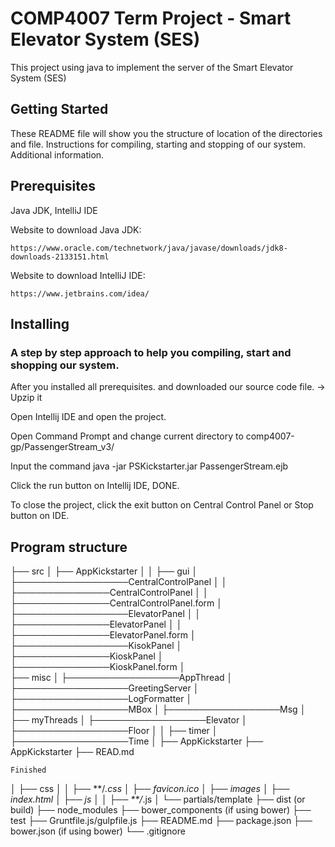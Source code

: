 # COMP4007 Term Project - Smart Elevator System (SES)

This project using java to implement the server of the Smart Elevator System (SES)

## Getting Started

These README file will show you the structure of location of the directories and file.
Instructions for compiling, starting and stopping of our system.
Additional information.

## Prerequisites

Java JDK, IntelliJ IDE

Website to download Java JDK:
```
https://www.oracle.com/technetwork/java/javase/downloads/jdk8-downloads-2133151.html
```
Website to download IntelliJ IDE:
```
https://www.jetbrains.com/idea/
```
## Installing

### A step by step approach to help you compiling, start and shopping our system.

After you installed all prerequisites. and downloaded our source code file. -> Upzip it

Open Intellij IDE and open the project. 

Open Command Prompt and change current directory to comp4007-gp/PassengerStream_v3/

Input the command java -jar PSKickstarter.jar PassengerStream.ejb 

Click the run button on Intellij IDE, DONE.

To close the project, click the exit button on Central Control Panel or Stop button on IDE.

## Program structure

├── src
│   ├── AppKickstarter
│   │   ├──  gui
        │      ├──────────────────CentralControlPanel
        │      │                           ├───────────────CentralControlPanel
        │      │                           ├───────────────CentralControlPanel.form
        │      ├──────────────────ElevatorPanel
        │      │                           ├───────────────ElevatorPanel
        │      │                           ├───────────────ElevatorPanel.form
        │      ├──────────────────KisokPanel
        │                                  ├───────────────KioskPanel
        │                                  ├───────────────KioskPanel.form
        │                                 
        ├── misc
        │      ├──────────────────AppThread
        │      ├──────────────────GreetingServer
        │      ├──────────────────LogFormatter
        │      ├──────────────────MBox
        │      ├──────────────────Msg
        │
        ├── myThreads
        │      ├──────────────────Elevator
        │      ├──────────────────Floor
        │
        │
        ├── timer
        │      ├──────────────────Time
        │
        ├── AppKickstarter
        ├── AppKickstarter
        ├── READ.md

```
Finished
```

│   ├── css
│   │   ├── **/*.css
│   ├── favicon.ico
│   ├── images
│   ├── index.html
│   ├── js
│   │   ├── **/*.js
│   └── partials/template
├── dist (or build)
├── node_modules
├── bower_components (if using bower)
├── test
├── Gruntfile.js/gulpfile.js
├── README.md
├── package.json
├── bower.json (if using bower)
└── .gitignore
                      


